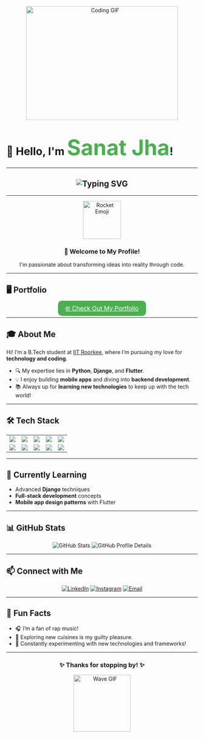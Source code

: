 <div align="center">
  <img src="https://media.giphy.com/media/juua9i2c2fA0AIp2iq/giphy.gif" width="400" height="300" alt="Coding GIF"/>
</div>

# 👋 Hello, I'm <span style="color: #4CAF50; font-size: 2em; font-weight: bold;">Sanat Jha</span>!  

---

<h2 align="center">
  <img src="https://readme-typing-svg.herokuapp.com?font=Fira+Code&weight=600&size=24&pause=1000&color=34F745&center=true&vCenter=true&width=435&lines=Full+Stack+Developer;Python+%7C+Django+Enthusiast;Flutter+%7C+Mobile+App+Dev;Always+Learning+%26+Exploring" alt="Typing SVG" />
</h2>

---

<div align="center">
  <img src="https://media.giphy.com/media/xT9IgzoKnwFNmISR8I/giphy.gif" width="100" height="100" alt="Rocket Emoji"/>
  <h3>🚀 Welcome to My Profile!</h3>
  <p>I'm passionate about transforming ideas into reality through code.</p>
</div>

---

## 🖥️ **Portfolio**
<div align="center">
  <a href="https://sanatjha.me" style="background-color: #4CAF50; color: white; padding: 10px 20px; font-size: 16px; border: none; border-radius: 10px; cursor: pointer; animation: pulse 2s infinite;">
      🌐 Check Out My Portfolio
  </a>
</div>

<style>
  @keyframes pulse {
    0%, 100% {
      transform: scale(1);
    }
    50% {
      transform: scale(1.1);
    }
  }
</style>

---

## 🎓 **About Me**
Hi! I’m a B.Tech student at [IIT Roorkee](https://www.iitr.ac.in), where I’m pursuing my love for **technology and coding**.  
- 🔍 My expertise lies in **Python**, **Django**, and **Flutter**.  
- 💡 I enjoy building **mobile apps** and diving into **backend development**.  
- 📚 Always up for **learning new technologies** to keep up with the tech world!  

---

## 🛠️ **Tech Stack**
<table align="center">
  <tr>
    <td><img src="https://img.shields.io/badge/-Python-3776AB?style=for-the-badge&logo=python&logoColor=white" /></td>
    <td><img src="https://img.shields.io/badge/-Django-092E20?style=for-the-badge&logo=django&logoColor=white" /></td>
    <td><img src="https://img.shields.io/badge/-Flutter-02569B?style=for-the-badge&logo=flutter&logoColor=white" /></td>
    <td><img src="https://img.shields.io/badge/-HTML5-E34F26?style=for-the-badge&logo=html5&logoColor=white" /></td>
    <td><img src="https://img.shields.io/badge/-CSS3-1572B6?style=for-the-badge&logo=css3&logoColor=white" /></td>
  </tr>
  <tr>
    <td><img src="https://img.shields.io/badge/-C%2B%2B-00599C?style=for-the-badge&logo=cplusplus&logoColor=white" /></td>
    <td><img src="https://img.shields.io/badge/-C-A8B9CC?style=for-the-badge&logo=c&logoColor=white" /></td>
    <td><img src="https://img.shields.io/badge/-Dart-0175C2?style=for-the-badge&logo=dart&logoColor=white" /></td>
    <td><img src="https://img.shields.io/badge/-Git-F05032?style=for-the-badge&logo=git&logoColor=white" /></td>
    <td><img src="https://img.shields.io/badge/-VS%20Code-007ACC?style=for-the-badge&logo=visualstudiocode&logoColor=white" /></td>
  </tr>
</table>

---

## 🌱 **Currently Learning**
- Advanced **Django** techniques  
- **Full-stack development** concepts  
- **Mobile app design patterns** with Flutter  

---

## 📊 **GitHub Stats**
<div align="center">
  <img src="https://github-readme-stats.vercel.app/api?username=Sanat-Jha&show_icons=true&hide_border=true&count_private=true&theme=radical" alt="GitHub Stats"/>
  <img src="https://github-profile-summary-cards.vercel.app/api/cards/profile-details?username=Sanat-Jha&theme=radical" alt="GitHub Profile Details"/>
</div>

---

## 📫 **Connect with Me**
<div align="center">
  <a href="https://www.linkedin.com/in/sanatjha4/"><img src="https://img.shields.io/badge/LinkedIn-0A66C2?style=for-the-badge&logo=linkedin&logoColor=white" alt="LinkedIn"></a>
  <a href="https://www.instagram.com/sanatjha4"><img src="https://img.shields.io/badge/Instagram-E4405F?style=for-the-badge&logo=instagram&logoColor=white" alt="Instagram"></a>
  <a href="mailto:sanatjha4@gmail.com"><img src="https://img.shields.io/badge/Email-D14836?style=for-the-badge&logo=gmail&logoColor=white" alt="Email"></a>
</div>

---

## 🎉 **Fun Facts**
- 🎧 I’m a fan of rap music!  
- 🍴 Exploring new cuisines is my guilty pleasure.  
- 🔧 Constantly experimenting with new technologies and frameworks!  

---

<div align="center">
  <h3>✨ Thanks for stopping by! ✨</h3>
  <img src="https://media.giphy.com/media/ZVik7pBtu9dNS/giphy.gif" width="150" height="150" alt="Wave GIF"/>
</div>
